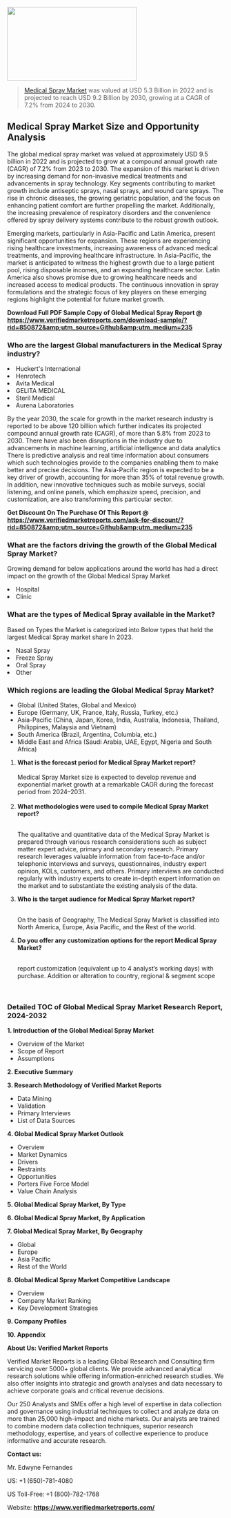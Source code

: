 <img src="https://ffe5etoiles.com/wp-content/uploads/2024/12/MST1-300x171.png" alt="" width="300" height="171" class="alignnone size-medium wp-image-20088" /><blockquote><p><p><a href="https://www.verifiedmarketreports.com/download-sample/?rid=850872&utm_source=Github&utm_medium=235" target="_blank">Medical Spray Market</a> was valued at USD 5.3 Billion in 2022 and is projected to reach USD 9.2 Billion by 2030, growing at a CAGR of 7.2% from 2024 to 2030.</p></blockquote><p><h2>Medical Spray Market Size and Opportunity Analysis</h2><p>The global medical spray market was valued at approximately USD 9.5 billion in 2022 and is projected to grow at a compound annual growth rate (CAGR) of 7.2% from 2023 to 2030. The expansion of this market is driven by increasing demand for non-invasive medical treatments and advancements in spray technology. Key segments contributing to market growth include antiseptic sprays, nasal sprays, and wound care sprays. The rise in chronic diseases, the growing geriatric population, and the focus on enhancing patient comfort are further propelling the market. Additionally, the increasing prevalence of respiratory disorders and the convenience offered by spray delivery systems contribute to the robust growth outlook.</p><p>Emerging markets, particularly in Asia-Pacific and Latin America, present significant opportunities for expansion. These regions are experiencing rising healthcare investments, increasing awareness of advanced medical treatments, and improving healthcare infrastructure. In Asia-Pacific, the market is anticipated to witness the highest growth due to a large patient pool, rising disposable incomes, and an expanding healthcare sector. Latin America also shows promise due to growing healthcare needs and increased access to medical products. The continuous innovation in spray formulations and the strategic focus of key players on these emerging regions highlight the potential for future market growth.</p></p><p class=""><strong>Download Full PDF Sample Copy of Global Medical Spray Report @ <a href="https://www.verifiedmarketreports.com/download-sample/?rid=850872&amp;utm_source=Github&amp;utm_medium=235" target="_blank">https://www.verifiedmarketreports.com/download-sample/?rid=850872&amp;utm_source=Github&amp;utm_medium=235</a></strong></p><h3 id="" class="">Who are the largest Global manufacturers in the Medical Spray industry?</h3><p><li>Huckert's International</li><li> Henrotech</li><li> Avita Medical</li><li> GELITA MEDICAL</li><li> Steril Medical</li><li> Aurena Laboratories</li></p><div class=""><div class="" dir="" data-message-author-role="" data-message-id="" data-message-model-slug=""><div class=""><div class=""><div class=""><div class="" dir="" data-message-author-role="" data-message-id="" data-message-model-slug=""><div class=""><div class=""><p>By the year 2030, the scale for growth in the market research industry is reported to be above 120 billion which further indicates its projected compound annual growth rate (CAGR), of more than 5.8% from 2023 to 2030. There have also been disruptions in the industry due to advancements in machine learning, artificial intelligence and data analytics There is predictive analysis and real time information about consumers which such technologies provide to the companies enabling them to make better and precise decisions. The Asia-Pacific region is expected to be a key driver of growth, accounting for more than 35% of total revenue growth. In addition, new innovative techniques such as mobile surveys, social listening, and online panels, which emphasize speed, precision, and customization, are also transforming this particular sector.</p><p><strong>Get Discount On The Purchase Of This Report @&nbsp; <a href="https://www.verifiedmarketreports.com/ask-for-discount/?rid=850872&amp;utm_source=Github&amp;utm_medium=235" target="_blank">https://www.verifiedmarketreports.com/ask-for-discount/?rid=850872&amp;utm_source=Github&amp;utm_medium=235</a></strong></p></div></div></div></div></div></div></div></div><h3 id="" class="">What are the factors driving the growth of the Global Medical Spray Market?</h3><p id="" class="">Growing demand for below applications around the world has had a direct impact on the growth of the Global Medical Spray Market</p><p id="" class=""><li>Hospital</li><li> Clinic</li></p><h3 id="" class="">What are the types of Medical Spray available in the Market?</h3><p id="" class="">Based on Types the Market is categorized into Below types that held the largest Medical Spray market share In 2023.</p><p id="" class=""><li>Nasal Spray</li><li> Freeze Spray</li><li> Oral Spray</li><li> Other</li></p><h3 id="" class="">Which regions are leading the Global Medical Spray Market?</h3><ul><li>Global (United States, Global and Mexico)</li><li>Europe (Germany, UK, France, Italy, Russia, Turkey, etc.)</li><li>Asia-Pacific (China, Japan, Korea, India, Australia, Indonesia, Thailand, Philippines, Malaysia and Vietnam)</li><li>South America (Brazil, Argentina, Columbia, etc.)</li><li>Middle East and Africa (Saudi Arabia, UAE, Egypt, Nigeria and South Africa)</li></ul><p><ol><li><strong>What is the forecast period for Medical Spray Market report?<br /></strong><br /><span data-sheets-root="1" data-sheets-value="{&quot;1&quot;:2,&quot;2&quot;:&quot;XXXX size is expected to develop revenue and exponential market growth at a remarkable CAGR during the forecast period from 2024&ndash;2030.&quot;}" data-sheets-userformat="{&quot;2&quot;:12674,&quot;4&quot;:{&quot;1&quot;:2,&quot;2&quot;:16776960},&quot;10&quot;:2,&quot;11&quot;:0,&quot;15&quot;:&quot;Arial&quot;,&quot;16&quot;:12}">Medical Spray Market size is expected to develop revenue and exponential market growth at a remarkable CAGR during the forecast period from 2024&ndash;2031.</span><br /><br /></li><li><strong>What methodologies were used to compile Medical Spray Market report?<br /><br /></strong><p>The qualitative and quantitative data of the&nbsp;Medical Spray Market is prepared through various research considerations such as subject matter expert advice, primary and secondary research. Primary research leverages valuable information from face-to-face and/or telephonic interviews and surveys, questionnaires, industry expert opinion, KOLs, customers, and others. Primary interviews are conducted regularly with industry experts to create in-depth expert information on the market and to substantiate the existing analysis of the data.&nbsp;</p></li><li><strong>Who is the target audience for Medical Spray Market report?<br /><br /></strong><p>On the basis of Geography, The&nbsp;Medical Spray Market is classified into North America, Europe, Asia Pacific, and the Rest of the world.</p></li><li><strong>Do you offer any customization options for the report Medical Spray Market?<br /><br /></strong><p>report customization (equivalent up to 4 analyst&rsquo;s working days) with purchase. Addition or alteration to country, regional &amp; segment scope</p><p>&nbsp;</p></li></ol></p><h3 id="" class="">Detailed TOC of Global Medical Spray Market Research Report, 2024-2032</h3><p id="" class=""><strong>1. Introduction of the Global Medical Spray Market</strong></p><ul><li>Overview of the Market</li><li>Scope of Report</li><li>Assumptions</li></ul><p id="" class=""><strong>2. Executive Summary</strong></p><p id="" class=""><strong>3. Research Methodology of&nbsp;Verified Market Reports</strong></p><ul><li>Data Mining</li><li>Validation</li><li>Primary Interviews</li><li>List of Data Sources</li></ul><p id="" class=""><strong>4. Global Medical Spray Market Outlook</strong></p><ul><li>Overview</li><li>Market Dynamics</li><li>Drivers</li><li>Restraints</li><li>Opportunities</li><li>Porters Five Force Model</li><li>Value Chain Analysis</li></ul><p id="" class=""><strong>5. Global Medical Spray Market, By&nbsp;Type</strong></p><p id="" class=""><strong>6. Global Medical Spray Market, By Application</strong></p><p id="" class=""><strong>7. Global Medical Spray Market, By Geography</strong></p><ul><li>Global</li><li>Europe</li><li>Asia Pacific</li><li>Rest of the World</li></ul><p id="" class=""><strong>8. Global Medical Spray Market Competitive Landscape</strong></p><ul><li>Overview</li><li>Company Market Ranking</li><li>Key Development Strategies</li></ul><p id="" class=""><strong>9. Company Profiles</strong></p><p id="" class=""><strong>10. Appendix</strong></p><p id="" class=""><strong>About Us: Verified Market Reports</strong></p><p id="" class="">Verified Market Reports is a leading Global Research and Consulting firm servicing over 5000+ global clients. We provide advanced analytical research solutions while offering information-enriched research studies. We also offer insights into strategic and growth analyses and data necessary to achieve corporate goals and critical revenue decisions.</p><p id="" class="">Our 250 Analysts and SMEs offer a high level of expertise in data collection and governance using industrial techniques to collect and analyze data on more than 25,000 high-impact and niche markets. Our analysts are trained to combine modern data collection techniques, superior research methodology, expertise, and years of collective experience to produce informative and accurate research.</p><p id="" class=""><strong>Contact us:</strong></p><p id="" class="">Mr. Edwyne Fernandes</p><p id="" class="">US: +1 (650)-781-4080</p><p id="" class="">US Toll-Free: +1 (800)-782-1768</p><p id="" class="">Website: <a target="" data-test-app-aware-link=""><strong>https://www.verifiedmarketreports.com/</strong></a></p>
